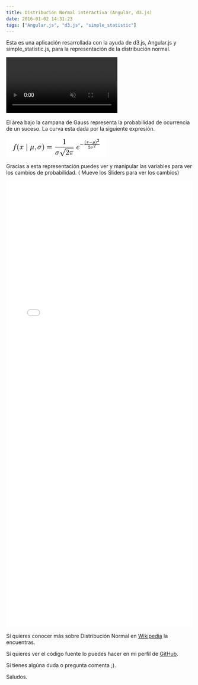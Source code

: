 ```yaml
---
title: Distribución Normal interactiva (Angular, d3.js)
date: 2016-01-02 14:31:23
tags: ["Angular.js", "d3.js", "simple_statistic"]
---
```


Esta es una aplicación resarrollada con la ayuda de d3.js, Angular.js y simple_statistic.js, para la representación de la distribución normal.

<!--https://web.dev/replace-gifs-with-videos -->
<video class="pure-img" autoplay loop muted playsinline>
  <source src="./animation.webm" type="video/webm">
  <source src="./animation.mp4" type="video/mp4">
</video>

El área bajo la campana de Gauss representa la probabilidad de ocurrencia de un suceso. La curva esta dada por la siguiente expresión.

<img class="pure-img" src="./ecuacion.png"/>

Gracias a esta representación puedes ver y manipular las variables para ver los cambios de probabilidad. ( Mueve los Sliders para ver los cambios)

<!-- end -->
<iframe width="100%" height="1200" src="//jsfiddle.net/camilortte/k4z5e1hm/17/embedded/result/dark/" allowfullscreen="allowfullscreen" allowpaymentrequest frameborder="0"></iframe>

     
Sí quieres conocer más sobre Distribución Normal en <a href="https://en.wikipedia.org/wiki/Normal_distribution">Wikipedia</a>  la encuentras.

Sí quieres ver el código fuente lo puedes hacer en mi perfil de <a href="https://github.com/camilortte/normalDistributionAngular">GitHub</a>. 

Sí tienes algúna duda o pregunta comenta ;).

Saludos.
